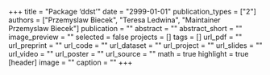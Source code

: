 +++
title = "Package ‘ddst’"
date = "2999-01-01"
publication_types = ["2"]
authors = ["Przemyslaw Biecek", "Teresa Ledwina", "Maintainer Przemyslaw Biecek"]
publication = ""
abstract = ""
abstract_short = ""
image_preview = ""
selected = false
projects = []
tags = []
url_pdf = ""
url_preprint = ""
url_code = ""
url_dataset = ""
url_project = ""
url_slides = ""
url_video = ""
url_poster = ""
url_source = ""
math = true
highlight = true
[header]
image = ""
caption = ""
+++
